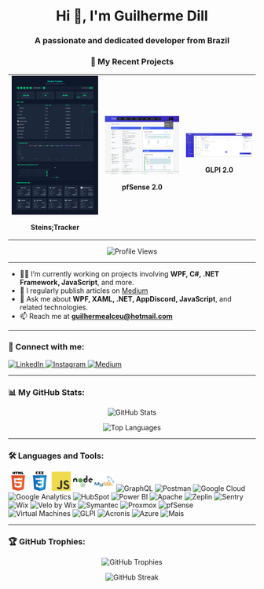<h1 align="center">Hi 👋, I'm Guilherme Dill</h1>
<h3 align="center">A passionate and dedicated developer from Brazil</h3>
<h3 align="center">🚀 My Recent Projects</h3>

<table align="center">
  <tr>
     <td align="center">
      <img src="https://github.com/guilhermealceu/Steins-Tracker/blob/main/public/imgs/Dashboard-v2.png?raw=true" width="300" alt="Steins;Tracker Project" />
      <p><strong>Steins;Tracker</strong></p>
    </td>
    <td align="center">
      <img src="https://github.com/guilhermealceu/guilhermealceu/blob/main/pfsense-2.0.png?raw=true" width="300" alt="pfSense Project" />
      <p><strong>pfSense 2.0</strong></p>
    </td>
    <td align="center">
      <img src="https://github.com/guilhermealceu/guilhermealceu/blob/main/glpi-2.0.png?raw=true" width="300" alt="GLPI Project" />
      <p><strong>GLPI 2.0</strong></p>
    </td>
  </tr>
</table>

<p align="center">
  <img src="https://komarev.com/ghpvc/?username=guilhermealceu&label=Profile%20views&color=0e75b6&style=flat" alt="Profile Views" />
</p>

---

- 👨‍💻 I’m currently working on projects involving **WPF, C#, .NET Framework, JavaScript**, and more.
- 📝 I regularly publish articles on [Medium](https://medium.com/@guilhermealceu)
- 💬 Ask me about **WPF, XAML, .NET, AppDiscord, JavaScript**, and related technologies.
- 📫 Reach me at **guilhermealceu@hotmail.com**

---

### 🔗 Connect with me:
<p align="left">
  <a href="https://linkedin.com/in/guilhermealceu/" target="_blank">
    <img src="https://raw.githubusercontent.com/rahuldkjain/github-profile-readme-generator/master/src/images/icons/Social/linked-in-alt.svg" alt="LinkedIn" width="30" height="30" />
  </a>
  <a href="https://www.instagram.com/guille_dill/" target="_blank">
    <img src="https://raw.githubusercontent.com/rahuldkjain/github-profile-readme-generator/master/src/images/icons/Social/instagram.svg" alt="Instagram" width="30" height="30" />
  </a>
  <a href="https://medium.com/@guilhermealceu" target="_blank">
    <img src="https://raw.githubusercontent.com/rahuldkjain/github-profile-readme-generator/master/src/images/icons/Social/medium.svg" alt="Medium" width="30" height="30" />
  </a>
</p>

---

### 📊 My GitHub Stats:

<p align="center">
  <img src="https://github-readme-stats.vercel.app/api?username=guilhermealceu&show_icons=true&count_private=true&theme=transparent" alt="GitHub Stats" />
</p>
<p align="center">
  <img src="https://github-readme-stats.vercel.app/api/top-langs/?username=guilhermealceu&layout=compact&theme=transparent" alt="Top Languages" />
</p>

---

### 🛠️ Languages and Tools:

<p align="left">
  <!-- Linguagens e frameworks -->
  <img src="https://raw.githubusercontent.com/devicons/devicon/master/icons/html5/html5-original-wordmark.svg" alt="HTML5" width="40" height="40" />
  <img src="https://raw.githubusercontent.com/devicons/devicon/master/icons/css3/css3-original-wordmark.svg" alt="CSS3" width="40" height="40" />
  <img src="https://raw.githubusercontent.com/devicons/devicon/master/icons/javascript/javascript-original.svg" alt="JavaScript" width="40" height="40" />
  <img src="https://raw.githubusercontent.com/devicons/devicon/master/icons/nodejs/nodejs-original-wordmark.svg" alt="Node.js" width="40" height="40" />

  <!-- Banco de dados e APIs -->
  <img src="https://raw.githubusercontent.com/devicons/devicon/master/icons/mysql/mysql-original-wordmark.svg" alt="MySQL" width="40" height="40" />
  <img src="https://www.vectorlogo.zone/logos/graphql/graphql-icon.svg" alt="GraphQL" width="40" height="40" />
  <img src="https://www.vectorlogo.zone/logos/getpostman/getpostman-icon.svg" alt="Postman" width="40" height="40" />

  <!-- Cloud, Analytics e DevOps -->
  <img src="https://www.vectorlogo.zone/logos/google_cloud/google_cloud-icon.svg" alt="Google Cloud" width="40" height="40" />
  <img src="https://www.vectorlogo.zone/logos/google_analytics/google_analytics-icon.svg" alt="Google Analytics" width="40" height="40" />
  <img src="https://www.vectorlogo.zone/logos/hubspot/hubspot-icon.svg" alt="HubSpot" width="40" height="40" />
  <img src="https://www.vectorlogo.zone/logos/microsoft_powerbi/microsoft_powerbi-icon.svg" alt="Power BI" width="40" height="40" />
  <img src="https://www.vectorlogo.zone/logos/apache/apache-ar21.svg" alt="Apache" width="40" height="40" />

  <!-- Ferramentas de desenvolvimento e design -->
  <img src="https://www.vectorlogo.zone/logos/zeplinio/zeplinio-icon.svg" alt="Zeplin" width="40" height="40" />
  <img src="https://www.vectorlogo.zone/logos/sentryio/sentryio-icon.svg" alt="Sentry" width="40" height="40" />
  <img src="https://www.vectorlogo.zone/logos/wix/wix-icon.svg" alt="Wix" width="40" height="40" />
  <img src="https://shoonia.gallerycdn.vsassets.io/extensions/shoonia/vscode-corvid/4.0.0/1641410585841/Microsoft.VisualStudio.Services.Icons.Default" alt="Velo by Wix" width="40" height="40"/>

  <!-- Segurança, infraestrutura e virtualização -->
  <img src="https://www.vectorlogo.zone/logos/symantec/symantec-icon.svg" alt="Symantec" width="40" height="40" />
  <img src="https://img.icons8.com/color/512/proxmox.png" alt="Proxmox" width="40" height="40" />
  <img src="https://wpcomputersolutions.com/wp-content/uploads/2018/07/pfsense-logo-e1534531558807.png" alt="pfSense" width="40" height="40" />
  <img src="https://img.icons8.com/color/48/000000/virtual-machine.png" alt="Virtual Machines" width="40" height="40" />
  <img src="https://wiki.setic.ro.gov.br/banco_de_imagens/icons/glpi.png" alt="GLPI" width="40" height="40" />
  <img src="https://verticle.cfd/6640cd28f51f13175e577c05/664e0064d13f745f00ec6754_82b3e7cc-6549-5d23-86d5-d25ad63e62f6.svg" alt="Acronis" width="40" height="40" />
  <img src="https://upload.wikimedia.org/wikipedia/commons/thumb/f/fa/Microsoft_Azure.svg/1200px-Microsoft_Azure.svg.png" alt="Azure" width="40" height="40" />
  <img src="https://cdn-icons-png.flaticon.com/512/7043/7043658.png" alt="Mais" width="40" height="40" />
</p>

---

### 🏆 GitHub Trophies:
<p align="center">
  <img src="https://github-profile-trophy.vercel.app/?username=guilhermealceu&theme=flat&column=4&row=1" alt="GitHub Trophies" />
</p>

<p align="center">
  <img src="https://github-readme-streak-stats.herokuapp.com/?user=guilhermealceu&theme=transparent" alt="GitHub Streak" />
</p>
